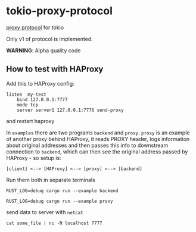 tokio-proxy-protocol
====================

[proxy protocol](http://www.haproxy.org/download/1.8/doc/proxy-protocol.txt) for tokio

Only v1 of protocol is implemented.

**WARNING**: Alpha quality code

How to test with HAProxy
------------------------

Add this to HAProxy config:

```
listen  my-test
	bind 127.0.0.1:7777
	mode tcp
	server server1 127.0.0.1:7776 send-proxy
```

and restart haproxy

In `examples` there are two programs `backend` and `proxy`. `proxy` is an example of another proxy behind HAProxy, it reads PROXY header, logs information about original addresses and then passes this info to downstream connection to `backend`, which can then see the original address passed by HAProxy - so setup is:

```
[client] <--> [HAProxy] <--> [proxy] <--> [backend]
```
Run them both in separate terminals

```
RUST_LOG=debug cargo run --example backend
```

```
RUST_LOG=debug cargo run --example proxy
```

send data to server with `netcat`

```
cat some_file | nc -N localhost 7777
```
